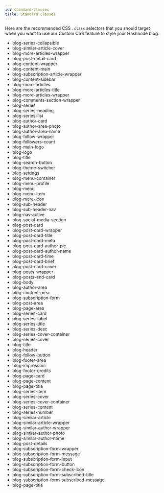```yaml
---
id: standard-classes
title: Standard classes
---
```


Here are the recommended CSS `.class` selectors that you should target when you want to use our Custom CSS feature to style your Hashnode blog. 

* blog-series-collapsible
* blog-similar-article-cover
* blog-more-articles-wrapper
* blog-post-detail-card
* blog-content-wrapper
* blog-content-main
* blog-subscription-article-wrapper
* blog-content-sidebar
* blog-more-articles
* blog-more-articles-title
* blog-more-articles-wrapper
* blog-comments-section-wrapper
* blog-series
* blog-series-heading
* blog-series-list
* blog-author-card
* blog-author-area-photo
* blog-author-area-name
* blog-follow-wrapper
* blog-followers-count
* blog-main-logo
* blog-logo
* blog-title
* blog-search-button
* blog-theme-switcher
* blog-settings
* blog-menu-container
* blog-menu-profile
* blog-menu
* blog-menu-item 
* blog-more-icon
* blog-sub-header
* blog-sub-header-nav
* blog-nav-active
* blog-social-media-section
* blog-post-card
* blog-post-card-wrapper
* blog-post-card-title
* blog-post-card-meta
* blog-post-card-author-pic
* blog-post-card-author-name
* blog-post-card-time
* blog-post-card-brief
* blog-post-card-cover
* blog-posts-wrapper
* blog-posts-end-card
* blog-body
* blog-author-area
* blog-content-area
* blog-subscription-form
* blog-post-area
* blog-page-area
* blog-series-card
* blog-series-label
* blog-series-title
* blog-series-desc
* blog-series-cover-container
* blog-series-cover
* blog-title
* blog-header
* blog-follow-button
* blog-footer-area
* blog-impressum
* blog-footer-credits
* blog-page-card
* blog-page-content
* blog-page-title
* blog-series-item
* blog-series-cover
* blog-series-cover-container
* blog-series-content
* blog-series-number
* blog-similar-article
* blog-similar-article-wrapper
* blog-similar-author-wrapper
* blog-similar-author-photo
* blog-similar-author-name
* blog-post-details
* blog-subscription-form-wrapper 
* blog-subscription-form-message 
* blog-subscription-form-input
* blog-subscription-form-button
* blog-subscription-form-check-icon
* blog-subscription-form-subscribed-title
* blog-subscription-form-subscribed-message
* blog-page-title